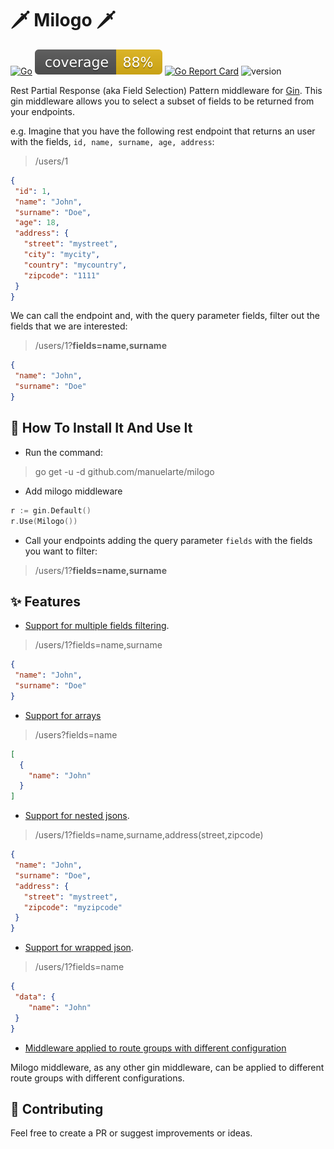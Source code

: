 # 🗡️ Milogo 🗡️

[![Go](https://github.com/manuelarte/milogo/actions/workflows/go.yml/badge.svg)](https://github.com/manuelarte/milogo/actions/workflows/go.yml)
![coverage](https://raw.githubusercontent.com/manuelarte/milogo/badges/.badges/main/coverage.svg)
[![Go Report Card](https://goreportcard.com/badge/github.com/manuelarte/milogo)](https://goreportcard.com/report/github.com/manuelarte/milogo)
![version](https://img.shields.io/github/v/release/manuelarte/milogo)

Rest Partial Response (aka Field Selection) Pattern middleware for [Gin](https://gin-gonic.com/).
This gin middleware allows you to select a subset of fields to be returned from your endpoints.

e.g. Imagine that you have the following rest endpoint that returns an user with the fields, `id, name, surname, age, address`:
> /users/1

```json
{
 "id": 1,
 "name": "John",
 "surname": "Doe",
 "age": 18,
 "address": {
   "street": "mystreet",
   "city": "mycity",
   "country": "mycountry",
   "zipcode": "1111"
 }
}
```

We can call the endpoint and, with the query parameter fields, filter out the fields that we are interested:
> /users/1?**fields=name,surname**

```json
{
 "name": "John",
 "surname": "Doe"
}
```

## 📝 How To Install It And Use It

- Run the command:

> go get -u -d github.com/manuelarte/milogo

- Add milogo middleware

```go
r := gin.Default()
r.Use(Milogo())
```

- Call your endpoints adding the query parameter `fields` with the fields you want to filter:

> /users/1?**fields=name,surname**

## ✨ Features

- [Support for multiple fields filtering](./examples/simple).

> /users/1?fields=name,surname

```json
{
 "name": "John",
 "surname": "Doe"
}
```

- [Support for arrays](./examples/simple-array)

> /users?fields=name

```json
[
  {
    "name": "John"
  }
]
```

- [Support for nested jsons](./examples/nested).

> /users/1?fields=name,surname,address(street,zipcode)

```json
{
 "name": "John",
 "surname": "Doe",
 "address": {
   "street": "mystreet",
   "zipcode": "myzipcode"
 }
}
```

- [Support for wrapped json](./examples/wrapped).

> /users/1?fields=name

```json
{
 "data": {
    "name": "John"
 }
}
```

- [Middleware applied to route groups with different configuration](./example/routeGroups)

Milogo middleware, as any other gin middleware, can be applied to different route groups with different configurations.

## 🤝 Contributing

Feel free to create a PR or suggest improvements or ideas.

